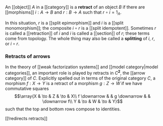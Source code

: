 An [[object]] $A$ in a [[category]] is a **retract** of an object $B$ if there are [[morphisms]] $i:A\to B$ and $r:B\to A$ such that $r \circ i = 1_A$.

In this situation, $r$ is a [[split epimorphism]] and $i$ is a [[split monomorphism]]; the composite $i \circ r$ is a [[split idempotent]].  Sometimes $r$ is called a [[retraction]] of $i$ and $i$ is called a [[section]] of $r$; these terms come from topology.  The whole thing may also be called a **splitting** of $i$, $r$, or $i \circ r$.

### Retracts of arrows ###

In the theory of [[weak factorization systems]] and [[model category|model categories]], an important role is played by retracts in $C^{\mathbf{2}}$, the [[arrow category]] of $C$.  Explicitly spelled out in terms of the original category $C$, a morphism $f:X\to Y$ is a retract of a morphism $g:Z\to W$ if we have commutative squares
$$\array{X & \to & Z & \to & X\\
  f \downarrow  & & g \downarrow & & \downarrow f\\
  Y & \to & W & \to & Y}$$
such that the top and bottom rows compose to identities.

[[!redirects retracts]]